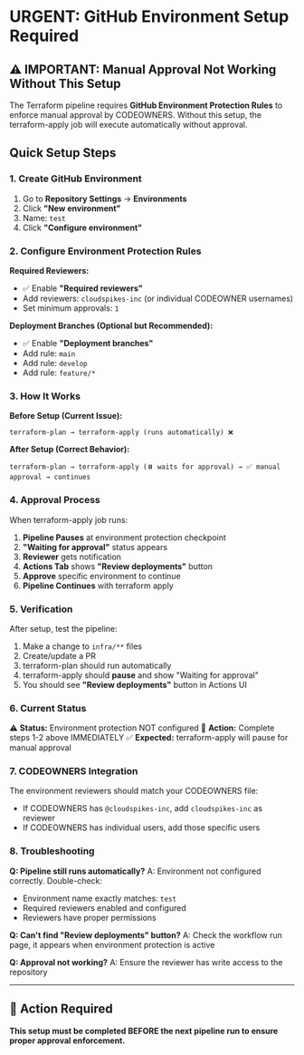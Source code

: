# URGENT: GitHub Environment Setup Required

## ⚠️ IMPORTANT: Manual Approval Not Working Without This Setup

The Terraform pipeline requires **GitHub Environment Protection Rules** to enforce manual approval by CODEOWNERS. Without this setup, the terraform-apply job will execute automatically without approval.

## Quick Setup Steps

### 1. Create GitHub Environment

1. Go to **Repository Settings** → **Environments**
2. Click **"New environment"**
3. Name: `test`
4. Click **"Configure environment"**

### 2. Configure Environment Protection Rules

**Required Reviewers:**
- ✅ Enable **"Required reviewers"**
- Add reviewers: `cloudspikes-inc` (or individual CODEOWNER usernames)
- Set minimum approvals: `1`

**Deployment Branches (Optional but Recommended):**
- ✅ Enable **"Deployment branches"**
- Add rule: `main`
- Add rule: `develop` 
- Add rule: `feature/*`

### 3. How It Works

**Before Setup (Current Issue):**
```
terraform-plan → terraform-apply (runs automatically) ❌
```

**After Setup (Correct Behavior):**
```
terraform-plan → terraform-apply (⏸️ waits for approval) → ✅ manual approval → continues
```

### 4. Approval Process

When terraform-apply job runs:

1. **Pipeline Pauses** at environment protection checkpoint
2. **"Waiting for approval"** status appears
3. **Reviewer** gets notification
4. **Actions Tab** shows **"Review deployments"** button
5. **Approve** specific environment to continue
6. **Pipeline Continues** with terraform apply

### 5. Verification

After setup, test the pipeline:

1. Make a change to `infra/**` files
2. Create/update a PR
3. terraform-plan should run automatically
4. terraform-apply should **pause** and show "Waiting for approval"
5. You should see **"Review deployments"** button in Actions UI

### 6. Current Status

⚠️ **Status:** Environment protection NOT configured
🔧 **Action:** Complete steps 1-2 above IMMEDIATELY
✅ **Expected:** terraform-apply will pause for manual approval

### 7. CODEOWNERS Integration

The environment reviewers should match your CODEOWNERS file:
- If CODEOWNERS has `@cloudspikes-inc`, add `cloudspikes-inc` as reviewer
- If CODEOWNERS has individual users, add those specific users

### 8. Troubleshooting

**Q: Pipeline still runs automatically?**
A: Environment not configured correctly. Double-check:
- Environment name exactly matches: `test`
- Required reviewers enabled and configured
- Reviewers have proper permissions

**Q: Can't find "Review deployments" button?**
A: Check the workflow run page, it appears when environment protection is active

**Q: Approval not working?**
A: Ensure the reviewer has write access to the repository

---

## 🚨 Action Required

**This setup must be completed BEFORE the next pipeline run to ensure proper approval enforcement.**